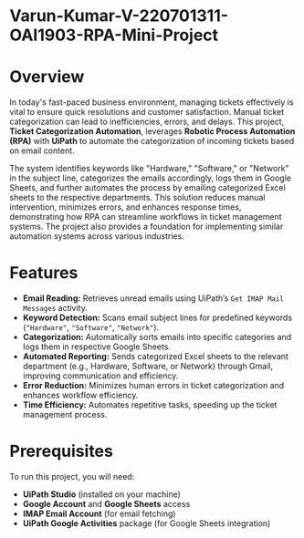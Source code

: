 # Varun-Kumar-V-220701311-OAI1903-RPA-Mini-Project


# **Overview**

In today's fast-paced business environment, managing tickets effectively is vital to ensure quick resolutions and customer satisfaction. Manual ticket categorization can lead to inefficiencies, errors, and delays. This project, **Ticket Categorization Automation**, leverages **Robotic Process Automation (RPA)** with **UiPath** to automate the categorization of incoming tickets based on email content.

The system identifies keywords like "Hardware," "Software," or "Network" in the subject line, categorizes the emails accordingly, logs them in Google Sheets, and further automates the process by emailing categorized Excel sheets to the respective departments. This solution reduces manual intervention, minimizes errors, and enhances response times, demonstrating how RPA can streamline workflows in ticket management systems. The project also provides a foundation for implementing similar automation systems across various industries.

# **Features**

- **Email Reading:** Retrieves unread emails using UiPath’s `Get IMAP Mail Messages` activity.
- **Keyword Detection:** Scans email subject lines for predefined keywords (`"Hardware"`, `"Software"`, `"Network"`).
- **Categorization:** Automatically sorts emails into specific categories and logs them in respective Google Sheets.
- **Automated Reporting:** Sends categorized Excel sheets to the relevant department (e.g., Hardware, Software, or Network) through Gmail, improving communication and efficiency.
- **Error Reduction:** Minimizes human errors in ticket categorization and enhances workflow efficiency.
- **Time Efficiency:** Automates repetitive tasks, speeding up the ticket management process.

# **Prerequisites**

To run this project, you will need:

- **UiPath Studio** (installed on your machine)
- **Google Account** and **Google Sheets** access
- **IMAP Email Account** (for email fetching)
- **UiPath Google Activities** package (for Google Sheets integration)


